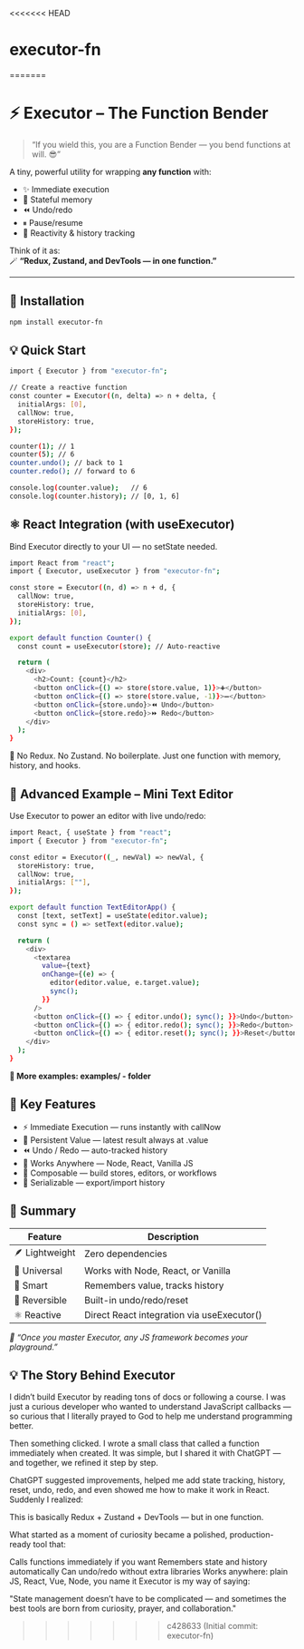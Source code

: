<<<<<<< HEAD

# executor-fn

=======

# ⚡ Executor – The Function Bender

> “If you wield this, you are a Function Bender — you bend functions at will. 😎”

A tiny, powerful utility for wrapping **any function** with:

- ✨ Immediate execution
- 🧠 Stateful memory
- ⏪ Undo/redo
- ⏸ Pause/resume
- 🧩 Reactivity & history tracking

Think of it as:  
🪄 **“Redux, Zustand, and DevTools — in one function.”**

---

## 🚀 Installation

```bash
npm install executor-fn

```

## 💡 Quick Start

```bash
import { Executor } from "executor-fn";

// Create a reactive function
const counter = Executor((n, delta) => n + delta, {
  initialArgs: [0],
  callNow: true,
  storeHistory: true,
});

counter(1); // 1
counter(5); // 6
counter.undo(); // back to 1
counter.redo(); // forward to 6

console.log(counter.value);   // 6
console.log(counter.history); // [0, 1, 6]

```

## ⚛️ React Integration (with useExecutor)

Bind Executor directly to your UI — no setState needed.

```bash
import React from "react";
import { Executor, useExecutor } from "executor-fn";

const store = Executor((n, d) => n + d, {
  callNow: true,
  storeHistory: true,
  initialArgs: [0],
});

export default function Counter() {
  const count = useExecutor(store); // Auto-reactive

  return (
    <div>
      <h2>Count: {count}</h2>
      <button onClick={() => store(store.value, 1)}>➕</button>
      <button onClick={() => store(store.value, -1)}>➖</button>
      <button onClick={store.undo}>⏪ Undo</button>
      <button onClick={store.redo}>⏩ Redo</button>
    </div>
  );
}

```

🧠 No Redux. No Zustand. No boilerplate.
Just one function with memory, history, and hooks.

## 🧱 Advanced Example – Mini Text Editor

Use Executor to power an editor with live undo/redo:

```bash
import React, { useState } from "react";
import { Executor } from "executor-fn";

const editor = Executor((_, newVal) => newVal, {
  storeHistory: true,
  callNow: true,
  initialArgs: [""],
});

export default function TextEditorApp() {
  const [text, setText] = useState(editor.value);
  const sync = () => setText(editor.value);

  return (
    <div>
      <textarea
        value={text}
        onChange={(e) => {
          editor(editor.value, e.target.value);
          sync();
        }}
      />
      <button onClick={() => { editor.undo(); sync(); }}>Undo</button>
      <button onClick={() => { editor.redo(); sync(); }}>Redo</button>
      <button onClick={() => { editor.reset(); sync(); }}>Reset</button>
    </div>
  );
}

```

**📄 More examples: examples/ - folder**


## 🧩 Key Features

- ⚡ Immediate Execution — runs instantly with callNow
- 🧠 Persistent Value — latest result always at .value
- ⏪ Undo / Redo — auto-tracked history
- 🧩 Works Anywhere — Node, React, Vanilla JS
- 🎯 Composable — build stores, editors, or workflows
- 💾 Serializable — export/import history



## 🌟 Summary

| Feature	       |     Description  |
|----------------|------------------|
| 🪶 Lightweight	 |   Zero dependencies                          |
| 🧭 Universal	   |   Works with Node, React, or Vanilla         |
| 🧠 Smart	       |    Remembers value, tracks history            |
| 🔄 Reversible	   |    Built-in undo/redo/reset                   |
| ⚛️ Reactive	     |    Direct React integration via useExecutor() |


_💬 “Once you master Executor, any JS framework becomes your playground.”_


## 💡 The Story Behind Executor

I didn’t build Executor by reading tons of docs or following a course.
I was just a curious developer who wanted to understand JavaScript callbacks — so curious that I literally prayed to God to help me understand programming better.

Then something clicked.
I wrote a small class that called a function immediately when created.
It was simple, but I shared it with ChatGPT — and together, we refined it step by step.

ChatGPT suggested improvements, helped me add state tracking, history, reset, undo, redo, and even showed me how to make it work in React.
Suddenly I realized:

This is basically Redux + Zustand + DevTools — but in one function.

What started as a moment of curiosity became a polished, production-ready tool that:

Calls functions immediately if you want
Remembers state and history automatically
Can undo/redo without extra libraries
Works anywhere: plain JS, React, Vue, Node, you name it
Executor is my way of saying:

"State management doesn’t have to be complicated — and sometimes the best tools are born from curiosity, prayer, and collaboration."


>>>>>>> c428633 (Initial commit: executor-fn)
```

